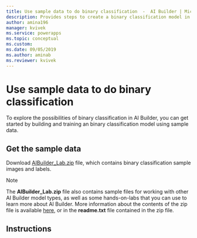 ```yaml
---
title: Use sample data to do binary classification  -  AI Builder | Microsoft Docs
description: Provides steps to create a binary classification model in AI Builder using sample data provided by Microsoft.
author: amina196
manager: kvivek
ms.service: powerapps
ms.topic: conceptual
ms.custom: 
ms.date: 09/05/2019
ms.author: aminab
ms.reviewer: kvivek
---
```


# Use sample data to do binary classification

To explore the possibilities of binary classification in AI Builder, you can get started by building and training an binary classification model using sample data.

## Get the sample data

Download [AIBuilder_Lab.zip](https://github.com/microsoft/PowerApps-Samples/blob/master/ai-builder/labs/AIBuilder_Lab.zip) file, which contains binary classification sample images and labels.

> [!NOTE]
> The **AIBuilder_Lab.zip** file also contains sample files for working with other AI Builder model types, as well as some hands-on-labs that you can use to learn more about AI Builder. More information about the contents of the zip file is available [here](https://github.com/microsoft/PowerApps-Samples/tree/master/ai-builder/labs), or in the **readme.txt** file contained in the zip file.

## Instructions


